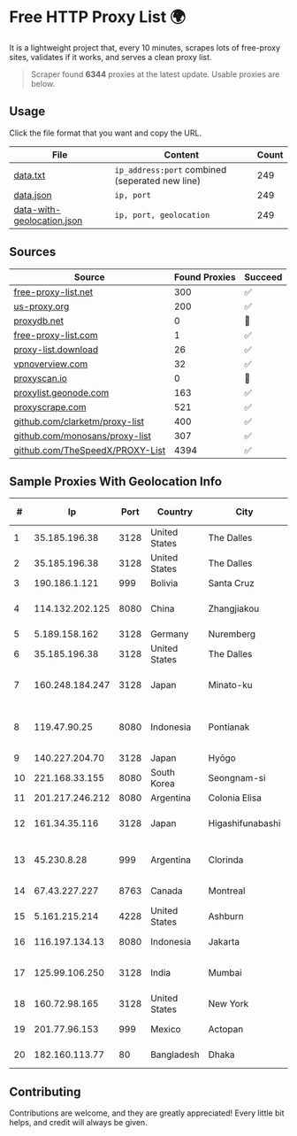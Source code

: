 
# Free HTTP Proxy List 🌍

It is a lightweight project that, every 10 minutes, scrapes lots of free-proxy sites, validates if it works, and serves a clean proxy list.


> Scraper found **6344** proxies at the latest update. Usable proxies are below.

## Usage

Click the file format that you want and copy the URL.


|File|Content|Count|
|----|-------|-----|
|[data.txt](https://raw.githubusercontent.com/themiralay/Proxy-List-World/master/data.txt)|`ip_address:port` combined (seperated new line)|249|
|[data.json](https://raw.githubusercontent.com/themiralay/Proxy-List-World/master/data.json)|`ip, port`|249|
|[data-with-geolocation.json](https://raw.githubusercontent.com/themiralay/Proxy-List-World/master/data-with-geolocation.json)|`ip, port, geolocation`|249|

## Sources

|Source|Found Proxies|Succeed|
|------|-------------|-------|
|[free-proxy-list.net](https://free-proxy-list.net)|300|✅|
|[us-proxy.org](https://www.us-proxy.org)|200|✅|
|[proxydb.net](http://proxydb.net)|0|🚫|
|[free-proxy-list.com](https://free-proxy-list.com/?page=&port=&type%5B%5D=http&type%5B%5D=https&up_time=0&search=Search)|1|✅|
|[proxy-list.download](https://www.proxy-list.download/HTTP)|26|✅|
|[vpnoverview.com](https://vpnoverview.com/privacy/anonymous-browsing/free-proxy-servers)|32|✅|
|[proxyscan.io](https://www.proxyscan.io)|0|🚫|
|[proxylist.geonode.com](https://proxylist.geonode.com/api/proxy-list?limit=300&page=1&sort_by=lastChecked&sort_type=desc&protocols=http,https)|163|✅|
|[proxyscrape.com](https://api.proxyscrape.com/v2/?request=displayproxies&protocol=http&timeout=10000&country=all&ssl=all&anonymity=all)|521|✅|
|[github.com/clarketm/proxy-list](https://raw.githubusercontent.com/clarketm/proxy-list/master/proxy-list-raw.txt)|400|✅|
|[github.com/monosans/proxy-list](https://raw.githubusercontent.com/monosans/proxy-list/main/proxies/http.txt)|307|✅|
|[github.com/TheSpeedX/PROXY-List](https://raw.githubusercontent.com/TheSpeedX/PROXY-List/master/http.txt)|4394|✅|


## Sample Proxies With Geolocation Info

|#|Ip|Port|Country|City|Internet Service Provider|
|-|--|----|-------|----|-------------------------|
|1|35.185.196.38|3128|United States|The Dalles|Google LLC|
|2|35.185.196.38|3128|United States|The Dalles|Google LLC|
|3|190.186.1.121|999|Bolivia|Santa Cruz|Cotas Ltda.|
|4|114.132.202.125|8080|China|Zhangjiakou|CNC Group CHINA169 Hebei Province network|
|5|5.189.158.162|3128|Germany|Nuremberg|Contabo GmbH|
|6|35.185.196.38|3128|United States|The Dalles|Google LLC|
|7|160.248.184.247|3128|Japan|Minato-ku|NTT PC Communications, Inc.|
|8|119.47.90.25|8080|Indonesia|Pontianak|PT. JAWA POS NATIONAL NETWORK MEDIALINK|
|9|140.227.204.70|3128|Japan|Hyōgo|InfoSphere|
|10|221.168.33.155|8080|South Korea|Seongnam-si|Korea Telecom|
|11|201.217.246.212|8080|Argentina|Colonia Elisa|Ecom Chaco S.A.|
|12|161.34.35.116|3128|Japan|Higashifunabashi|NTT PC Communications, Inc.|
|13|45.230.8.28|999|Argentina|Clorinda|Gimenez Pedro Santiago (Clorindaconectada)|
|14|67.43.227.227|8763|Canada|Montreal|GloboTech Communications|
|15|5.161.215.214|4228|United States|Ashburn|Hetzner Online GmbH|
|16|116.197.134.13|8080|Indonesia|Jakarta|PT. Fiber Networks Indonesia|
|17|125.99.106.250|3128|India|Mumbai|Hathway IP over Cable Internet Access|
|18|160.72.98.165|3128|United States|New York|Lightower Fiber Networks I|
|19|201.77.96.153|999|Mexico|Actopan|Hulux Telecomunicaciones|
|20|182.160.113.77|80|Bangladesh|Dhaka|Aamra Networks Limited|



## Contributing

Contributions are welcome, and they are greatly appreciated! Every
little bit helps, and credit will always be given.


